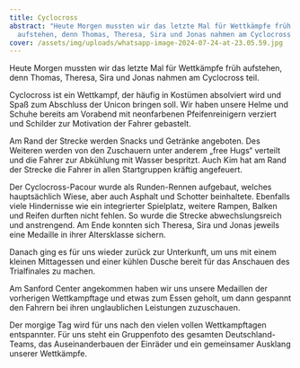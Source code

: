 ```yaml
---
title: Cyclocross
abstract: "Heute Morgen mussten wir das letzte Mal für Wettkämpfe früh
  aufstehen, denn Thomas, Theresa, Sira und Jonas nahmen am Cyclocross teil. "
cover: /assets/img/uploads/whatsapp-image-2024-07-24-at-23.05.59.jpg
---
```

Heute Morgen mussten wir das letzte Mal für Wettkämpfe früh aufstehen, denn Thomas, Theresa, Sira und Jonas nahmen am Cyclocross teil. 

Cyclocross ist ein Wettkampf, der häufig in Kostümen absolviert wird und Spaß zum Abschluss der Unicon bringen soll. Wir haben unsere Helme und Schuhe bereits am Vorabend mit neonfarbenen Pfeifenreinigern verziert und Schilder zur Motivation der Fahrer gebastelt.

Am Rand der Strecke werden Snacks und Getränke angeboten. Des Weiteren werden von den Zuschauern unter anderem „free Hugs“ verteilt und die Fahrer zur Abkühlung mit Wasser bespritzt. Auch Kim hat am Rand der Strecke die Fahrer in allen Startgruppen kräftig angefeuert.

Der Cyclocross-Pacour wurde als Runden-Rennen aufgebaut, welches hauptsächlich Wiese, aber auch Asphalt und Schotter beinhaltete. Ebenfalls viele Hindernisse wie ein integrierter Spielplatz, weitere Rampen, Balken und Reifen durften nicht fehlen. So wurde die Strecke abwechslungsreich und anstrengend. Am Ende konnten sich Theresa, Sira und Jonas jeweils eine Medaille in ihrer Altersklasse sichern.

Danach ging es für uns wieder zurück zur Unterkunft, um uns mit einem kleinen Mittagessen und einer kühlen Dusche bereit für das Anschauen des Trialfinales zu machen.

Am Sanford Center angekommen haben wir uns unsere Medaillen der vorherigen Wettkampftage und etwas zum Essen geholt, um dann gespannt den Fahrern bei ihren unglaublichen Leistungen zuzuschauen.

Der morgige Tag wird für uns nach den vielen vollen Wettkampftagen entspannter. Für uns steht ein Gruppenfoto des gesamten Deutschland-Teams, das Auseinanderbauen der Einräder und ein gemeinsamer Ausklang unserer Wettkämpfe.
